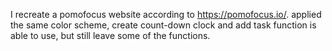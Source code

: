 I recreate a pomofocus website according to https://pomofocus.io/. applied the same color scheme, create count-down clock and add task function is able to use, but still leave some of the functions. 
